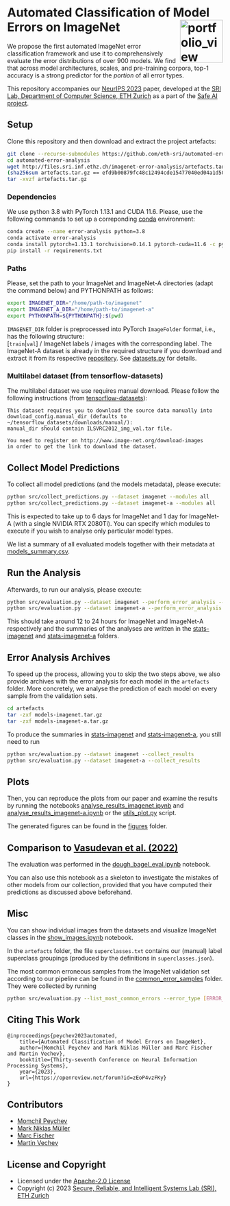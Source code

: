 # Automated Classification of Model Errors on ImageNet <a href="https://www.sri.inf.ethz.ch/"><img width="100" alt="portfolio_view" align="right" src="http://safeai.ethz.ch/img/sri-logo.svg"></a>

We propose the first automated ImageNet error classification framework
and use it to comprehensively evaluate the error distributions of over 900 models.
We find that across model architectures, scales, and pre-training corpora, top-1
accuracy is a strong predictor for the _portion_ of all error types.

This repository accompanies our
[NeurIPS 2023](https://openreview.net/forum?id=zEoP4vzFKy) paper,
developed at the
[SRI Lab, Department of Computer Science, ETH Zurich](https://www.sri.inf.ethz.ch)
as a part of the [Safe AI project](http://safeai.ethz.ch).

## Setup

Clone this repository and then download and extract the project artefacts:
```bash
git clone --recurse-submodules https://github.com/eth-sri/automated-error-analysis.git
cd automated-error-analysis
wget http://files.sri.inf.ethz.ch/imagenet-error-analysis/artefacts.tar.gz
(sha256sum artefacts.tar.gz == efd9b00879fc48c12494cde15477040ed04a1d50b815aec15d33985ffb10adf1)
tar -xvzf artefacts.tar.gz
```

### Dependencies

We use python 3.8 with PyTorch 1.13.1 and CUDA 11.6. Please, use the following commands to set up a correponding [conda](https://docs.conda.io/en/latest/miniconda.html) environment:
```bash
conda create --name error-analysis python=3.8
conda activate error-analysis
conda install pytorch=1.13.1 torchvision=0.14.1 pytorch-cuda=11.6 -c pytorch -c nvidia
pip install -r requirements.txt
```

### Paths
Please, set the path to your ImageNet and ImageNet-A directories (adapt the command below) and PYTHONPATH as follows:
```bash
export IMAGENET_DIR="/home/path-to/imagenet"
export IMAGENET_A_DIR="/home/path-to/imagenet-a"
export PYTHONPATH=${PYTHONPATH}:$(pwd)
```

`IMAGENET_DIR` folder is preprocessed into PyTorch `ImageFolder` format, i.e., has the following structure:\
[`train`|`val`] / ImageNet labels / images with the corresponding label. The ImageNet-A dataset is already in the required structure if you download and extract it from its respective [repository](https://github.com/hendrycks/natural-adv-examples). See [datasets.py](src/datasets.py) for details.

### Multilabel dataset (from tensorflow-datasets)

The multilabel dataset we use requires manual download.
Please follow the following instructions (from [tensorflow-datasets](https://www.tensorflow.org/datasets/catalog/imagenet2012_multilabel)):
```
This dataset requires you to download the source data manually into
download_config.manual_dir (defaults to ~/tensorflow_datasets/downloads/manual/):
manual_dir should contain ILSVRC2012_img_val.tar file.

You need to register on http://www.image-net.org/download-images
in order to get the link to download the dataset.
```

## Collect Model Predictions

To collect all model predictions (and the models metadata), please execute:
```bash
python src/collect_predictions.py --dataset imagenet --modules all
python src/collect_predictions.py --dataset imagenet-a --modules all
```
This is expected to take up to 6 days for ImageNet and 1 day for ImageNet-A
(with a single NVIDIA RTX 2080Ti). You can specify which modules to execute if you
wish to analyse only particular model types.

We list a summary of all evaluated models together with their metadata at
[models_summary.csv](models_summary.csv).

## Run the Analysis

Afterwards, to run our analysis, please execute:
```bash
python src/evaluation.py --dataset imagenet --perform_error_analysis --collect_results
python src/evaluation.py --dataset imagenet-a --perform_error_analysis --collect_results
```

This should take around 12 to 24 hours for ImageNet and ImageNet-A respectively and
the summaries of the analyses are written in the [stats-imagenet](stats-imagenet) and
[stats-imagenet-a](stats-imagenet-a) folders.

## Error Analysis Archives

To speed up the process, allowing you to skip the two steps above,
we also provide archives with the error analysis for each model in the
`artefacts` folder. More concretely, we analyse the prediction of
each model on every sample from the validation sets.

```bash
cd artefacts
tar -zxf models-imagenet.tar.gz
tar -zxf models-imagenet-a.tar.gz
```

To produce the summaries in [stats-imagenet](stats-imagenet) and
[stats-imagenet-a](stats-imagenet-a), you still need to run

```bash
python src/evaluation.py --dataset imagenet --collect_results
python src/evaluation.py --dataset imagenet-a --collect_results
```

## Plots

Then, you can reproduce the plots from our paper and examine the results by running the
notebooks [analyse_results_imagenet.ipynb](src/analyse_results_imagenet.ipynb) and
[analyse_results_imagenet-a.ipynb](src/analyse_results_imagenet-a.ipynb) or
the [utils_plot.py](src/utils_plot.py) script.

The generated figures can be found in the [figures](figures) folder.

## Comparison to [Vasudevan et al. (2022)](https://openreview.net/forum?id=mowt1WNhTC7)

The evaluation was performed in the
[dough_bagel_eval.ipynb](src/dough_bagel_eval.ipynb) notebook.

You can also use this notebook as a skeleton to investigate the mistakes of
other models from our collection, provided that you have computed their
predictions as discussed above beforehand.

## Misc

You can show individual images from the datasets and visualize ImageNet classes
in the [show_images.ipynb](src/show_images.ipynb) notebook.

In the `artefacts` folder, the file `superclasses.txt` contains our (manual) label
superclass groupings (produced by the definitions in `superclasses.json`).

The most common erroneous samples from the ImageNet validation set according to
our pipeline can be found in the [common_error_samples](common_error_samples) folder.
They were collected by running
```bash
python src/evaluation.py --list_most_common_errors --error_type [ERROR_TYPE]
```

## Citing This Work

```
@inproceedings{peychev2023automated,
    title={Automated Classification of Model Errors on ImageNet},
    author={Momchil Peychev and Mark Niklas Müller and Marc Fischer and Martin Vechev},
    booktitle={Thirty-seventh Conference on Neural Information Processing Systems},
    year={2023},
    url={https://openreview.net/forum?id=zEoP4vzFKy}
}
```

## Contributors

* [Momchil Peychev](https://www.sri.inf.ethz.ch/people/momchil)
* [Mark Niklas Müller](https://www.sri.inf.ethz.ch/people/mark)
* [Marc Fischer](https://www.sri.inf.ethz.ch/people/marc)
* [Martin Vechev](https://www.sri.inf.ethz.ch/people/martin)

## License and Copyright

* Licensed under the [Apache-2.0 License](LICENSE)
* Copyright (c) 2023 [Secure, Reliable, and Intelligent Systems Lab (SRI), ETH Zurich](https://www.sri.inf.ethz.ch)
